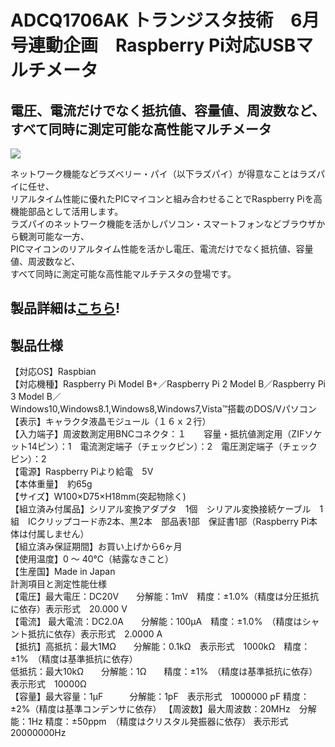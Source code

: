 # ADCQ1706AK トランジスタ技術　6月号連動企画　Raspberry Pi対応USBマルチメータ

## 電圧、電流だけでなく抵抗値、容量値、周波数など、すべて同時に測定可能な高性能マルチメータ

![](https://bit-trade-one.co.jp/wp/wp-content/uploads/2017/04/33c8a8d2daf8b6020adefd51e3a8f2fa.png)  

ネットワーク機能などラズベリー・パイ（以下ラズパイ）が得意なことはラズパイに任せ、  
リアルタイム性能に優れたPICマイコンと組み合わせることでRaspberry Piを高機能部品として活用します。  
ラズパイのネットワーク機能を活かしパソコン・スマートフォンなどブラウザから観測可能な一方、  
PICマイコンのリアルタイム性能を活かし電圧、電流だけでなく抵抗値、容量値、周波数など、  
すべて同時に測定可能な高性能マルチテスタの登場です。

## 製品詳細は[こちら](https://bit-trade-one.co.jp/product/module/adcq1706ap/)!

## 製品仕様
【対応OS】Raspbian  
【対応機種】Raspberry Pi Model B+／Raspberry Pi 2 Model B／Raspberry Pi 3 Model B／   
            Windows10,Windows8.1,Windows8,Windows7,Vista™搭載のDOS/Vパソコン  
【表示】キャラクタ液晶モジュール（１６ｘ２行）  
【入力端子】周波数測定用BNCコネクタ：１　　容量・抵抗値測定用（ZIFソケット14ピン）：1　電流測定端子（チェックピン）：2　電圧測定端子（チェックピン）：2  
【電源】Raspberry Piより給電　5V  
【本体重量】　約65g  
【サイズ】W100×D75×H18mm(突起物除く)  
【組立済み付属品】シリアル変換アダプタ　1個　シリアル変換接続ケーブル　1組　ICクリップコード赤2本、黒2本　部品表1部　保証書1部（Raspberry Pi本体は付属しません）  
【組立済み保証期間】お買い上げから6ヶ月  
【使用温度】0 ～ 40℃（結露なきこと）  
【生産国】Made in Japan  
計測項目と測定性能仕様  
【電圧】最大電圧：DC20V　　分解能：1mV　精度：±1.0%（精度は分圧抵抗に依存）表示形式　20.000 V  
【電流】    最大電流：DC2.0A　　分解能：100μA　精度：±1.0%　（精度はシャント抵抗に依存）表示形式　2.0000 A  
【抵抗】高抵抗：最大1MΩ　　分解能：0.1kΩ　表示形式　1000kΩ　精度：±1%　（精度は基準抵抗に依存）  
        低抵抗：最大10kΩ　　分解能：1Ω　　精度：±1%　（精度は基準抵抗に依存）表示形式　10000Ω  
【容量】最大容量：1μF　　　分解能：1pF　表示形式　1000000 pF  精度：±2%（精度は基準コンデンサに依存）
【周波数】最大周波数：20MHz　分解能：1Hz  精度：±50ppm　（精度はクリスタル発振器に依存）    表示形式　20000000Hz